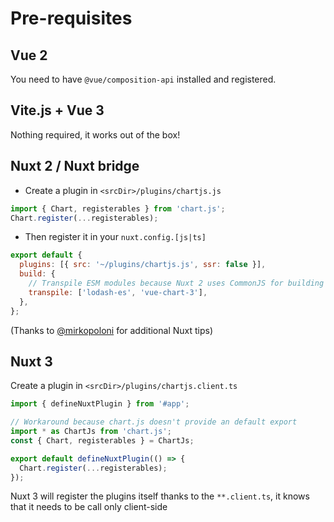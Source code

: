 # Pre-requisites

## Vue 2

You need to have `@vue/composition-api` installed and registered.

## Vite.js + Vue 3

Nothing required, it works out of the box!

## Nuxt 2 / Nuxt bridge

- Create a plugin in `<srcDir>/plugins/chartjs.js`

```js
import { Chart, registerables } from 'chart.js';
Chart.register(...registerables);
```

- Then register it in your `nuxt.config.[js|ts]`

```js
export default {
  plugins: [{ src: '~/plugins/chartjs.js', ssr: false }],
  build: {
    // Transpile ESM modules because Nuxt 2 uses CommonJS for building server and `vue-chart-3` uses `lodash-es` internaly
    transpile: ['lodash-es', 'vue-chart-3'],
  },
};
```

(Thanks to [@mirkopoloni](https://github.com/mirkopoloni) for additional Nuxt tips)

## Nuxt 3

Create a plugin in `<srcDir>/plugins/chartjs.client.ts`

```ts
import { defineNuxtPlugin } from '#app';

// Workaround because chart.js doesn't provide an default export
import * as ChartJs from 'chart.js';
const { Chart, registerables } = ChartJs;

export default defineNuxtPlugin(() => {
  Chart.register(...registerables);
});
```

Nuxt 3 will register the plugins itself thanks to the `**.client.ts`, it knows that it needs to be call only client-side
